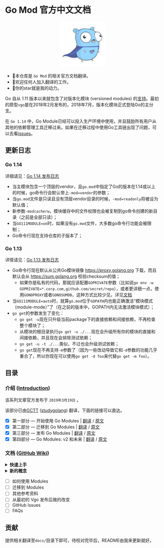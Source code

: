 # Go Mod 官方中文文档

<div align=center><img width="150" height="150" src="docs/img/Go.png"/></div>

* 🚀本仓库是 `Go Mod` 的相关官方文档翻译。
* 👏欢迎任何人加入翻译的工作。
* 🌟你的star就是我的动力。

Go 自从 1.11 版本以来就包含了对版本化模块 (versioned modules) 的[支持](https://golang.org/design/24301-versioned-go)。最初的原型`vgo`是在2018年2月发布的，2018年7月，版本化模块正式登陆Go的主分支。

在 `Go 1.14` 中，Go Module已经可以投入生产环境中使用，并且鼓励所有用户从其他的依赖管理工具迁移过来。如果在迁移过程中使用Go工具链出现了问题，可以去看[issues](https://github.com/golang/go/wiki/Modules#github-issues)。

## 更新日志

### Go 1.14

详细请见：[Go 1.14 发布日志](https://golang.org/doc/go1.14#go-command)

- 当主模块包含一个顶层的vendor，且`go.mod`中指定了Go的版本在1.14或以上的时候，go命令行会默认带上`-mod=vendor`的参数；
- 当`go.mod`文件是只读且没有顶层vendor目录的时候，`-mod=readonly`将被设为默认值；
- 新参数`-modcacherw`，模块缓存中的文件权限也会被复制到go命令创建的新目录（之前是全部只读）；
- 当`GO111MODULE=on`时，如果没有`go.mod`文件，大多数go命令行功能会被限制；
- Go命令行现在支持仓库的子版本了；

### Go 1.13

详情请见：[Go 1.13 发布日志](https://golang.org/doc/go1.13#modules)

- Go命令行现在默认从公共Go模块镜像 https://proxy.golang.org 下载，而且默认会从 https://sum.golang.org 校验checksum的值；
    - 如果你是私有的代码，那就应该配置`GOPRIVATE`参数（比如说`go env -w GOPRIVATE=*.corp.com,github.com/secret/repo`），或者更详细一点，使用`GONOPROXY`或者`GONOSUMDB`，这种方式比较少见，详见[文档](https://golang.org/cmd/go/#hdr-Module_configuration_for_non_public_modules)
- 当`GO111MODULE=auto`时，就算`go.mod`位于`GOPATH`内也能正确激活“模块模式（module-mode）”了（在之前的版本中，GOPATH内无法激活模块模式）；
- `go get`的参数发生了变化：
    - `go get -u`现在只升级当前package下的直接依赖和间接依赖，不再检查整个模块了；
    - 从模块的根目录执行`go get -u ./...`现在会升级所有你的模块的直接和间接依赖，并且现在会排除测试依赖；
    - `go get -u -t ./...`类似，不过也会升级测试依赖；
    - `go get`现在不再支持`-m`参数了（因为一些改动导致它和`-d`参数的功能几乎重合了，所以你现在可以使用`go get -d foo`来代替`go get -m foo`）。

## 目录

### 介绍 ([Introduction](https://blog.golang.org/using-go-modules))

该系列文章官方发布于 `2019年3月19日` 。

该部分已由[GCTT](https://github.com/studygolang/GCTT) ([studygolang](https://studygolang.com/)) 翻译，下面的链接可以直达。

- [x] 第一部分 — 开始使用 Go Modules | [翻译](https://studygolang.com/articles/19334) / [原文](https://blog.golang.org/using-go-modules)
- [x] 第二部分 — 迁移到 Go Modules | [翻译](https://studygolang.com/articles/17780) / [原文](https://blog.golang.org/migrating-to-go-modules)
- [x] 第三部分 — 发布 Go Modules | [翻译](https://studygolang.com/articles/25129) / [原文](https://blog.golang.org/publishing-go-modules)
- [x] 第四部分 — Go Modules: v2 和未来 | [翻译](https://studygolang.com/articles/25130) / [原文](https://blog.golang.org/v2-go-modules)

### 文档 ([GitHub Wiki](https://github.com/golang/go/wiki/Modules))

<details>
<summary><strong>快速上手</strong></summary>
<div>

## 快速上手

#### 示例

详细的内容在本页面的其他部分都会介绍，现在让我们先来从一个简单的例子入手，看看如何快速创建一个模块。

首先在`GOPATH`以外的地方创建一个目录，并初始化代码仓库（可选）：

```
$ mkdir -p /tmp/scratchpad/repo
$ cd /tmp/scratchpad/repo
$ git init -q
$ git remote add origin https://github.com/my/repo
```

初始化一个新的模块：

```
$ go mod init github.com/my/repo

go: creating new go.mod: module github.com/my/repo
```

写下你的代码：

```
$ cat <<EOF > hello.go
package main

import (
    "fmt"
    "rsc.io/quote"
)

func main() {
    fmt.Println(quote.Hello())
}
EOF
```

构建并运行：

```
$ go build -o hello
$ ./hello

Hello, world.
```

`go.mod`文件已经被自动更新了，包含了你的依赖包和版本号，版本号标签严格遵循[semver](https://semver.org/)规范。

```
$ cat go.mod

module github.com/my/repo

require rsc.io/quote v1.5.2
```

#### 日常使用流程

可以发现在上面的例子中，我们都没有使用到`go get`命令。

你的日常使用流程可以是：

- 在你的`.go`代码中根据需要添加`import`声明；
- 一些标准的命令例如`go build`或`go test`会自动添加新的依赖包以此来满足`imports`的需要（自动更新`go.mod`文件并且下载新的依赖包）；
- 如果需要的话，可以在`go get`命令或在编辑`go.mod`文件的时候指明版本号，例如`go get foo@v1.2.3`，`go get foo@master` (`foo@default`)，`go get foo@e3702bed2`。

其他你可能也经常会用到的功能也简单介绍一下：

- `go list -m all` —— 列出所有在build过程中会被直接和间接依赖的包的版本号；（[详情](https://github.com/golang/go/wiki/Modules#version-selection)）
- `go list -u -m all` —— 列出所有依赖包可用的升级；（[详情](https://github.com/golang/go/wiki/Modules#how-to-upgrade-and-downgrade-dependencies)）
- `go get -u ./...`或`go get -u=patch ./...`（在模块的根目录执行）—— 升级所有依赖包到最新版本（无视预发布的版本）；（[详情](https://github.com/golang/go/wiki/Modules#how-to-upgrade-and-downgrade-dependencies)）
- `go mod tidy` —— 从`go.mod`中清理所有不再需要的依赖包，并且增加其他需要的依赖包；（[详情](https://github.com/golang/go/wiki/Modules#how-to-prepare-for-a-release)）
- 在`go.mod`中使用`replace`可以使用其他依赖路径，比如fork的仓库、本地的拷贝或精确的版本号（例如`replace example.com/project/foo => ../foo`）；（[详情](https://github.com/golang/go/wiki/Modules#when-should-i-use-the-replace-directive)）
- `go mod vendor`一个可选的步骤，用于创建一个`vendor`路径。（[详情](https://github.com/golang/go/wiki/Modules#how-do-i-use-vendoring-with-modules-is-vendoring-going-away)）

在你读完接下来的“新概念”中的四小节内容后，足够应付大部分项目了。重新浏览目录也能帮助你熟悉Go Modules的一些更细节的讨论。

</div>
</details>

<details>
<summary><strong>新的概念</strong></summary>
<div>

## 新的概念

接下来的几个小节将会详细介绍Go Modules的几个概念。更详细的细节请参考40分钟的介绍：[GopherCon Sg 2018](https://www.youtube.com/watch?v=F8nrpe0XWRg&list=PLq2Nv-Sh8EbbIjQgDzapOFeVfv5bGOoPE&index=3&t=0s)，[官方文档](https://golang.org/design/24301-versioned-go)或[最初的vgo系列](https://research.swtch.com/vgo)

#### 模块

一个模块（module）定义为一系列相关的Go包（package）的集合，这些包作为一个单一单元被版本化。（译注：Go package其实就是一个目录下的单个或多个`.go`文件组成的包。）

模块记录了详细的依赖关系，且一个模块的构建过程也是可复现的。

大多数情况下，一个有版本控制的代码仓库，其根目录下只会包含一个模块。（单仓库多模块也是支持的，但是相较于单仓库单模块，会导致更多的版本管理的工作）

总结一下版本库（repo）、模块（module）和包（package）之间但关系：

- 一个版本库包含一个或多个Go模块；
- 每个模块包含一个或多个Go包；
- 每个包由一个目录下的单个或多个`.go`文件组成。

模块必须严格按照[semver](https://semver.org/)规范来打上有意义的版本号，通常情况下遵循格式`v(major).(minor).(patch)`，比如`v0.1.0`，`v1.2.3`，或者`v1.5.0-rc.1`。开头的`v`是必需的。如果使用Git，请在发布的时候用[tag](https://git-scm.com/book/en/v2/Git-Basics-Tagging)标上版本号。公有库、私有库和镜像仓库都受到支持（见[下方](https://github.com/golang/go/wiki/Modules#are-there-always-on-module-repositories-and-enterprise-proxies)FAQ）

#### go.mod

#### 版本选择

#### 有意义的版本号

</div>
</details>

- [ ] 如何使用 Modules
- [ ] 迁移到 Modules
- [ ] 其他参考资料
- [ ] 从最初的 Vgo 发布后做的改变
- [ ] GitHub Issues
- [ ] FAQs

## 贡献

提供相关翻译至`docs/`目录下即可，待校对完毕后，README由我来更新就好。
